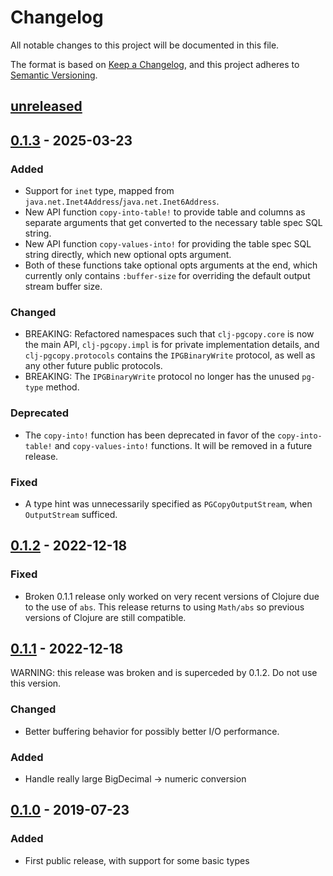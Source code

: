 # Changelog

All notable changes to this project will be documented in this file.

The format is based on [Keep a Changelog](https://keepachangelog.com/en/1.0.0/),
and this project adheres to [Semantic Versioning](https://semver.org/spec/v2.0.0.html).

## [unreleased]

## [0.1.3] - 2025-03-23

### Added

- Support for `inet` type, mapped from
  `java.net.Inet4Address`/`java.net.Inet6Address`.
- New API function `copy-into-table!` to provide table and columns as
  separate arguments that get converted to the necessary table spec
  SQL string.
- New API function `copy-values-into!` for providing the table spec
  SQL string directly, which new optional opts argument.
- Both of these functions take optional opts arguments at the end,
  which currently only contains `:buffer-size` for overriding the
  default output stream buffer size.

### Changed

- BREAKING: Refactored namespaces such that `clj-pgcopy.core` is now
  the main API, `clj-pgcopy.impl` is for private implementation
  details, and `clj-pgcopy.protocols` contains the `IPGBinaryWrite`
  protocol, as well as any other future public protocols.
- BREAKING: The `IPGBinaryWrite` protocol no longer has the unused
  `pg-type` method.
  
### Deprecated

- The `copy-into!` function has been deprecated in favor of the
  `copy-into-table!` and `copy-values-into!` functions. It will be
  removed in a future release.
  
### Fixed

- A type hint was unnecessarily specified as `PGCopyOutputStream`,
  when `OutputStream` sufficed.

## [0.1.2] - 2022-12-18

### Fixed

- Broken 0.1.1 release only worked on very recent versions of Clojure
  due to the use of `abs`. This release returns to using `Math/abs` so
  previous versions of Clojure are still compatible.

## [0.1.1] - 2022-12-18

WARNING: this release was broken and is superceded by 0.1.2.
Do not use this version.

### Changed

- Better buffering behavior for possibly better I/O performance.

### Added

- Handle really large BigDecimal -> numeric conversion

## [0.1.0] - 2019-07-23

### Added

- First public release, with support for some basic types

[unreleased]: https://github.com/jgdavey/clj-pgcopy/compare/v0.1.3...HEAD
[0.1.3]: https://github.com/jgdavey/clj-pgcopy/releases/tag/v0.1.3
[0.1.2]: https://github.com/jgdavey/clj-pgcopy/releases/tag/v0.1.2
[0.1.1]: https://github.com/jgdavey/clj-pgcopy/compare/v0.1.0...v0.1.1
[0.1.0]: https://github.com/jgdavey/clj-pgcopy/releases/tag/v0.1.0
